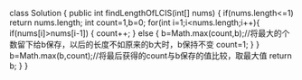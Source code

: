 class Solution {
    public int findLengthOfLCIS(int[] nums) {
        if(nums.length<=1) return nums.length;
        int count=1,b=0;
        for(int i=1;i<nums.length;i++){
            if(nums[i]>nums[i-1]) {
                count++;
            }
            else {
                b=Math.max(count,b);//将最大的个数留下给b保存，以后的长度不如原来的b大时，b保持不变
                count=1;
            }
        }
        b=Math.max(b,count);//将最后获得的count与b保存的值比较，取最大值
        return b;
    }
}